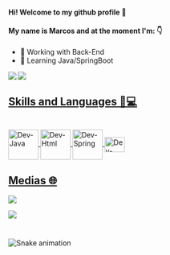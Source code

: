#### Hi! Welcome to my github profile 👋 
#### My name is Marcos and at the moment I'm: 👇

- 🔭 Working with Back-End
- 👯 Learning Java/SpringBoot

<div align="left">
  <a href="https://github.com/Marcos1327">
  <img align="left" src="https://github-readme-stats-git-masterrstaa-rickstaa.vercel.app/api?username=Marcos1327&show_icons=true&theme=dracula&include_all_commits"/>
  <img align="center" src="https://github-readme-stats-git-masterrstaa-rickstaa.vercel.app/api/top-langs/?username=Marcos1327&layout=compact&langs_count=7&theme=dracula"
</div>

 ## Skills and Languages 📖💻
<div style="display: inline_block"><br>
  <img align="center" alt="Dev-Java" height="60" width="60" "<img src="https://cdn.jsdelivr.net/gh/devicons/devicon/icons/java/java-original.svg"/>
  <img align="center" alt="Dev-Html" height="60" width="60" <img src="https://cdn.jsdelivr.net/gh/devicons/devicon/icons/html5/html5-original.svg"/>
  <img align="center" alt="Dev-Spring" height="60" width="60" <img src="https://cdn.jsdelivr.net/gh/devicons/devicon/icons/spring/spring-original-wordmark.svg"/>
  <img align="center" alt="Dev-Postgres" height="30" width="40" <img src="https://cdn.jsdelivr.net/gh/devicons/devicon/icons/postgresql/postgresql-original.svg" />
</div>

##
## Medias 🌐
<div>
<a href="https://www.linkedin.com/in/marcos-giovanny/" target="_blank"><img src="https://img.shields.io/badge/LinkedIn-0077B5?style=for-the-badge&logo=linkedin&logoColor=white" target="_blank"></a>

<a href="https://www.instagram.com/marcosgiovanny/" target="_blank"><img src="https://img.shields.io/badge/Instagram-E4405F?style=for-the-badge&logo=instagram&logoColor=white" target="_blank"></a>

#

![Snake animation](https://github.com/Marcos1327/Marcos1327/blob/output/github-contribution-grid-snake.svg)

</div>
